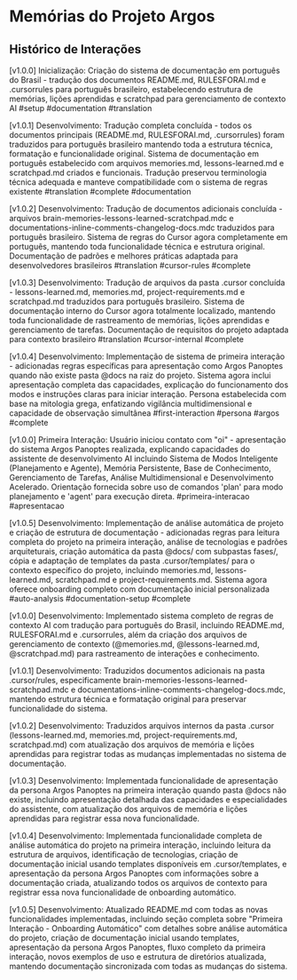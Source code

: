 # Memórias do Projeto Argos

## Histórico de Interações

[v1.0.0] Inicialização: Criação do sistema de documentação em português do Brasil - tradução dos documentos README.md, RULESFORAI.md e .cursorrules para português brasileiro, estabelecendo estrutura de memórias, lições aprendidas e scratchpad para gerenciamento de contexto AI #setup #documentation #translation

[v1.0.1] Desenvolvimento: Tradução completa concluída - todos os documentos principais (README.md, RULESFORAI.md, .cursorrules) foram traduzidos para português brasileiro mantendo toda a estrutura técnica, formatação e funcionalidade original. Sistema de documentação em português estabelecido com arquivos memories.md, lessons-learned.md e scratchpad.md criados e funcionais. Tradução preservou terminologia técnica adequada e manteve compatibilidade com o sistema de regras existente #translation #complete #documentation

[v1.0.2] Desenvolvimento: Tradução de documentos adicionais concluída - arquivos brain-memories-lessons-learned-scratchpad.mdc e documentations-inline-comments-changelog-docs.mdc traduzidos para português brasileiro. Sistema de regras do Cursor agora completamente em português, mantendo toda funcionalidade técnica e estrutura original. Documentação de padrões e melhores práticas adaptada para desenvolvedores brasileiros #translation #cursor-rules #complete

[v1.0.3] Desenvolvimento: Tradução de arquivos da pasta .cursor concluída - lessons-learned.md, memories.md, project-requirements.md e scratchpad.md traduzidos para português brasileiro. Sistema de documentação interno do Cursor agora totalmente localizado, mantendo toda funcionalidade de rastreamento de memórias, lições aprendidas e gerenciamento de tarefas. Documentação de requisitos do projeto adaptada para contexto brasileiro #translation #cursor-internal #complete

[v1.0.4] Desenvolvimento: Implementação de sistema de primeira interação - adicionadas regras específicas para apresentação como Argos Panoptes quando não existe pasta @docs na raiz do projeto. Sistema agora inclui apresentação completa das capacidades, explicação do funcionamento dos modos e instruções claras para iniciar interação. Persona estabelecida com base na mitologia grega, enfatizando vigilância multidimensional e capacidade de observação simultânea #first-interaction #persona #argos #complete 

[v1.0.0] Primeira Interação: Usuário iniciou contato com "oi" - apresentação do sistema Argos Panoptes realizada, explicando capacidades do assistente de desenvolvimento AI incluindo Sistema de Modos Inteligente (Planejamento e Agente), Memória Persistente, Base de Conhecimento, Gerenciamento de Tarefas, Análise Multidimensional e Desenvolvimento Acelerado. Orientação fornecida sobre uso de comandos 'plan' para modo planejamento e 'agent' para execução direta. #primeira-interacao #apresentacao

[v1.0.5] Desenvolvimento: Implementação de análise automática de projeto e criação de estrutura de documentação - adicionadas regras para leitura completa do projeto na primeira interação, análise de tecnologias e padrões arquiteturais, criação automática da pasta @docs/ com subpastas fases/, cópia e adaptação de templates da pasta .cursor/templates/ para o contexto específico do projeto, incluindo memories.md, lessons-learned.md, scratchpad.md e project-requirements.md. Sistema agora oferece onboarding completo com documentação inicial personalizada #auto-analysis #documentation-setup #complete 

[v1.0.0] Desenvolvimento: Implementado sistema completo de regras de contexto AI com tradução para português do Brasil, incluindo README.md, RULESFORAI.md e .cursorrules, além da criação dos arquivos de gerenciamento de contexto (@memories.md, @lessons-learned.md, @scratchpad.md) para rastreamento de interações e conhecimento.

[v1.0.1] Desenvolvimento: Traduzidos documentos adicionais na pasta .cursor/rules, especificamente brain-memories-lessons-learned-scratchpad.mdc e documentations-inline-comments-changelog-docs.mdc, mantendo estrutura técnica e formatação original para preservar funcionalidade do sistema.

[v1.0.2] Desenvolvimento: Traduzidos arquivos internos da pasta .cursor (lessons-learned.md, memories.md, project-requirements.md, scratchpad.md) com atualização dos arquivos de memória e lições aprendidas para registrar todas as mudanças implementadas no sistema de documentação.

[v1.0.3] Desenvolvimento: Implementada funcionalidade de apresentação da persona Argos Panoptes na primeira interação quando pasta @docs não existe, incluindo apresentação detalhada das capacidades e especialidades do assistente, com atualização dos arquivos de memória e lições aprendidas para registrar essa nova funcionalidade.

[v1.0.4] Desenvolvimento: Implementada funcionalidade completa de análise automática do projeto na primeira interação, incluindo leitura da estrutura de arquivos, identificação de tecnologias, criação de documentação inicial usando templates disponíveis em .cursor/templates, e apresentação da persona Argos Panoptes com informações sobre a documentação criada, atualizando todos os arquivos de contexto para registrar essa nova funcionalidade de onboarding automático.

[v1.0.5] Desenvolvimento: Atualizado README.md com todas as novas funcionalidades implementadas, incluindo seção completa sobre "Primeira Interação - Onboarding Automático" com detalhes sobre análise automática do projeto, criação de documentação inicial usando templates, apresentação da persona Argos Panoptes, fluxo completo da primeira interação, novos exemplos de uso e estrutura de diretórios atualizada, mantendo documentação sincronizada com todas as mudanças do sistema. 